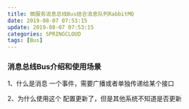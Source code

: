 ```yaml
---
title: 微服务消息总线Bus结合消息队列RabbitMQ
date: 2019-08-07 07:53:15
update: 2019-08-07 07:53:15
categories: SPRINGCLOUD
tags: [Bus]
---
```


### 消息总线Bus介绍和使用场景

1、什么是消息
一个事件，需要广播或者单独传递给某个接口

2、为什么使用这个
配置更新了，但是其他系统不知道是否更新
		
